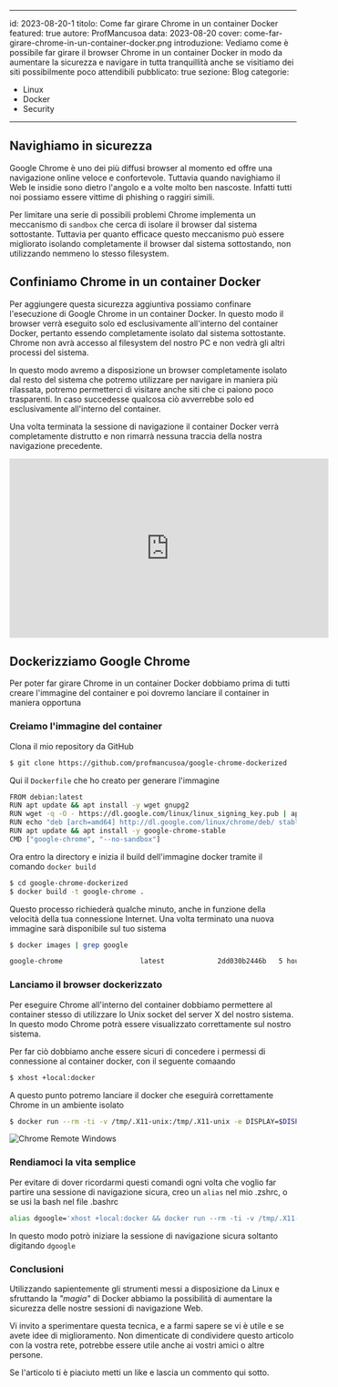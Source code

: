 
---
id: 2023-08-20-1
titolo: Come far girare Chrome in un container Docker
featured: true
autore: ProfMancusoa
data: 2023-08-20
cover: come-far-girare-chrome-in-un-container-docker.png
introduzione: Vediamo come è possibile far girare il browser Chrome in un container Docker in modo da aumentare la sicurezza e navigare in tutta tranquillità anche se visitiamo dei siti possibilmente poco attendibili
pubblicato: true
sezione: Blog
categorie:
  - Linux
  - Docker
  - Security
---

##  Navighiamo in sicurezza

Google Chrome è uno dei più diffusi browser al momento ed offre una navigazione online veloce e confortevole.
Tuttavia quando navighiamo il Web le insidie sono dietro l'angolo e a volte molto ben nascoste.
Infatti tutti noi possiamo essere vittime di phishing o raggiri simili.

Per limitare una serie di possibili problemi Chrome implementa un meccanismo di `sandbox` che cerca di isolare il browser dal sistema sottostante.
Tuttavia per quanto efficace questo meccanismo può essere migliorato isolando completamente il browser dal sistema sottostando, non utilizzando nemmeno lo stesso filesystem.

## Confiniamo Chrome in un container Docker

Per aggiungere questa sicurezza aggiuntiva possiamo confinare l'esecuzione di Google Chrome in un container Docker. In questo modo il browser verrà eseguito solo ed esclusivamente all'interno del container Docker, pertanto essendo completamente isolato dal sistema sottostante.
Chrome non avrà accesso al filesystem del nostro PC e non vedrà gli altri processi del sistema.

In questo modo avremo a disposizione un browser completamente isolato dal resto del sistema che potremo utilizzare per navigare in maniera più rilassata, potremo permetterci di visitare anche siti che ci paiono poco trasparenti. In caso succedesse qualcosa ciò avverrebbe solo ed esclusivamente all'interno del container.

Una volta terminata la sessione di navigazione il container Docker verrà completamente distrutto e non rimarrà nessuna traccia della nostra navigazione precedente.

<iframe width="560" height="315" src="https://www.youtube.com/embed/iErxUBUZzHY" title="YouTube video player" frameborder="0" allow="accelerometer; autoplay; clipboard-write; encrypted-media; gyroscope; picture-in-picture; web-share" allowfullscreen></iframe>

## Dockerizziamo Google Chrome

Per poter far girare Chrome in un container Docker dobbiamo prima di tutti creare l'immagine del container e poi dovremo lanciare il container in maniera opportuna

### Creiamo l'immagine del container

Clona il mio repository da GitHub

```bash
$ git clone https://github.com/profmancusoa/google-chrome-dockerized
```

Qui il `Dockerfile` che ho creato per generare l'immagine

```bash
FROM debian:latest
RUN apt update && apt install -y wget gnupg2
RUN wget -q -O - https://dl.google.com/linux/linux_signing_key.pub | apt-key add -
RUN echo "deb [arch=amd64] http://dl.google.com/linux/chrome/deb/ stable main" >> /etc/apt/sources.list.d/chrome.list
RUN apt update && apt install -y google-chrome-stable
CMD ["google-chrome", "--no-sandbox"]
```

Ora entro la directory e inizia il build dell'immagine docker tramite il comando `docker build`

```bash
$ cd google-chrome-dockerized
$ docker build -t google-chrome .
```

Questo processo richiederà qualche minuto, anche in funzione della velocità della tua connessione Internet.
Una volta terminato una nuova immagine sarà disponibile sul tuo sistema

```bash
$ docker images | grep google    

google-chrome                   latest             2dd030b2446b   5 hours ago     1.07GB
```

### Lanciamo il browser dockerizzato

Per eseguire Chrome all'interno del container dobbiamo permettere al container stesso di utilizzare lo Unix socket del server X del nostro sistema. In questo modo Chrome potrà essere visualizzato correttamente sul nostro sistema.

Per far ciò dobbiamo anche essere sicuri di concedere i permessi di connessione al container docker, con il seguente comaando

```bash
$ xhost +local:docker
```

A questo punto potremo lanciare il docker che eseguirà correttamente Chrome in un ambiente isolato

```bash
$ docker run --rm -ti -v /tmp/.X11-unix:/tmp/.X11-unix -e DISPLAY=$DISPLAY google-chrome
```

![Chrome Remote Windows](/img/posts/come-far-girare-chrome-in-un-container-docker/chrome-windows.png)


### Rendiamoci la vita semplice

Per evitare di dover ricordarmi questi comandi ogni volta che voglio far partire una sessione di navigazione sicura, creo un `alias` nel mio .zshrc, o se usi la bash nel file .bashrc

```bash
alias dgoogle='xhost +local:docker && docker run --rm -ti -v /tmp/.X11-unix:/tmp/.X11-unix -e DISPLAY=$DISPLAY google-chrome'
```

In questo modo potrò iniziare la sessione di navigazione sicura soltanto digitando `dgoogle`

### Conclusioni

Utilizzando sapientemente gli strumenti messi a disposizione da Linux e sfruttando la *"magia"* di Docker abbiamo la possibilità di aumentare la sicurezza delle nostre sessioni di navigazione Web.

Vi invito a sperimentare questa tecnica, e a farmi sapere se vi è utile e se avete idee di miglioramento.
Non dimenticate di condividere questo articolo con la vostra rete, potrebbe essere utile anche ai vostri amici o altre persone.

Se l'articolo ti è piaciuto metti un like e lascia un commento qui sotto.


